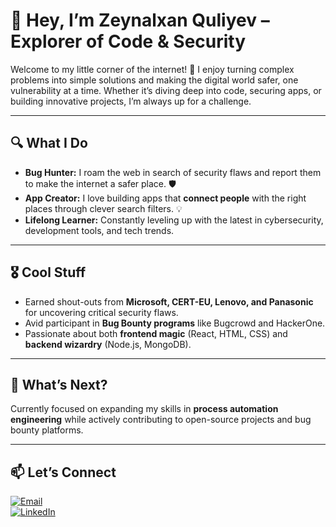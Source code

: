 # 👋 Hey, I’m Zeynalxan Quliyev – Explorer of Code & Security  

Welcome to my little corner of the internet! 🚀 I enjoy turning complex problems into simple solutions and making the digital world safer, one vulnerability at a time. Whether it’s diving deep into code, securing apps, or building innovative projects, I’m always up for a challenge.  

---

## 🔍 What I Do  
- **Bug Hunter:** I roam the web in search of security flaws and report them to make the internet a safer place. 🛡️  
- **App Creator:** I love building apps that **connect people** with the right places through clever search filters. 💡  
- **Lifelong Learner:** Constantly leveling up with the latest in cybersecurity, development tools, and tech trends.  

---

## 🎖 Cool Stuff  
- Earned shout-outs from **Microsoft, CERT-EU, Lenovo, and Panasonic** for uncovering critical security flaws.  
- Avid participant in **Bug Bounty programs** like Bugcrowd and HackerOne.  
- Passionate about both **frontend magic** (React, HTML, CSS) and **backend wizardry** (Node.js, MongoDB).  

---

## 🌱 What’s Next?  
Currently focused on expanding my skills in **process automation engineering** while actively contributing to open-source projects and bug bounty platforms.  

---

## 📫 Let’s Connect  
[![Email](https://img.shields.io/badge/Email-red?logo=gmail)](mailto:zeynalxanquliyev@proton.me)  
[![LinkedIn](https://img.shields.io/badge/LinkedIn-blue?logo=linkedin)](www.linkedin.com/in/zeynalxanquliyev)  
